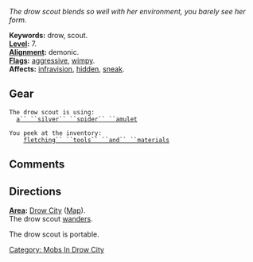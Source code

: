 *The drow scout blends so well with her environment, you barely see her
form.*

**Keywords:** drow, scout.  
**[Level](Level.md "wikilink"):** 7.  
**[Alignment](Alignment.md "wikilink"):** demonic.  
**[Flags](:Category:_Mob_Types.md "wikilink"):**
[aggressive](Aggressive_Mobs.md "wikilink"),
[wimpy](Wimpy_Mobs.md "wikilink").  
**Affects:** [infravision](Infravision.md "wikilink"),
[hidden](Hide.md "wikilink"), [sneak](Sneak.md "wikilink").  

## Gear

`The drow scout is using:`  
<worn around neck>`  `[`a`` ``silver`` ``spider`` ``amulet`](Silver_Spider_Amulet.md "wikilink")

`You peek at the inventory:`  
`    `[`fletching`` ``tools`` ``and`` ``materials`](Fletching_Tools_And_Materials.md "wikilink")

## Comments

## Directions

**[Area](:Category:_Areas.md "wikilink"):** [Drow
City](:Category:_Drow_City.md "wikilink")
([Map](Drow_City_Map.md "wikilink")).  
The drow scout [wanders](Wandering_Mobs.md "wikilink").

The drow scout is portable.  

[Category: Mobs In Drow City](Category:_Mobs_In_Drow_City "wikilink")
